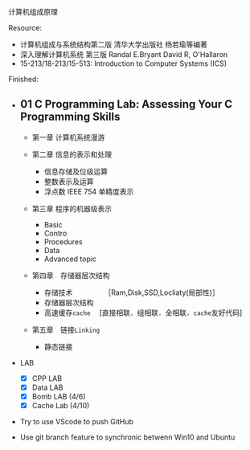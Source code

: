 计算机组成原理



Resource:

- 计算机组成与系统结构第二版 清华大学出版社 杨若瑜等编著
- 深入理解计算机系统 第三版 Randal E.Bryant David R, O'Hallaron
- 15-213/18-213/15-513: Introduction to Computer Systems (ICS) 
  

Finished:

- 01 C Programming Lab: Assessing Your C Programming Skills
  ---
  - 第一章 计算机系统漫游
  - 第二章 信息的表示和处理
    - 信息存储及位级运算
    - 整数表示及运算
    - 浮点数 IEEE 754 单精度表示
  - 第三章 程序的机器级表示
    - Basic
    - Contro
    - Procedures
    - Data
    - Advanced topic
  - 第四章　存储器层次结构

    - 存储技术　　　　　［Ram,Disk,SSD,Locliaty(局部性)］
    - 存储器层次结构　
    - 高速缓存`cache` 　[直接相联．组相联．全相联．`cache`友好代码]
  - 第五章　链接`Linking`
    - 静态链接

- LAB 
  - [x] CPP LAB
  - [x] Data LAB
  - [x] Bomb LAB (4/6)
  - [x] Cache Lab (4/10)
- Try to use VScode to push GitHub
- Use git branch feature to synchronic betwenn Win10 and Ubuntu
